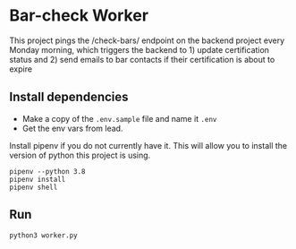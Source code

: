 # Bar-check Worker

This project pings the /check-bars/ endpoint on the backend project every Monday morning, which triggers the backend to 1) update certification status and 2) send emails to bar contacts if their certification is about to expire

## Install dependencies

- Make a copy of the `.env.sample` file and name it `.env`
- Get the env vars from lead.

Install pipenv if you do not currently have it. This will allow you to install the version of python this project is using.

```shell
pipenv --python 3.8
pipenv install
pipenv shell
```

## Run

```shell
python3 worker.py
```
